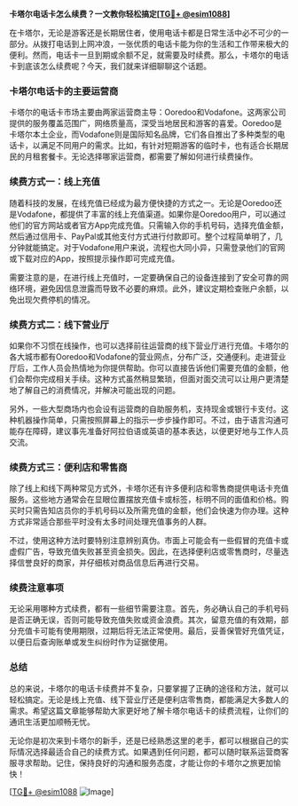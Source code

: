 **卡塔尔电话卡怎么续费？一文教你轻松搞定[[TG💪+ @esim1088](https://t.me/s/esim1088)]**

在卡塔尔，无论是游客还是长期居住者，使用电话卡都是日常生活中必不可少的一部分。从拨打电话到上网冲浪，一张优质的电话卡能为你的生活和工作带来极大的便利。然而，电话卡一旦到期或余额不足，就需要及时续费。那么，卡塔尔的电话卡到底该怎么续费呢？今天，我们就来详细聊聊这个话题。

### 卡塔尔电话卡的主要运营商

卡塔尔的电话卡市场主要由两家运营商主导：Ooredoo和Vodafone。这两家公司提供的服务覆盖范围广，网络质量高，深受当地居民和游客的喜爱。Ooredoo是卡塔尔本土企业，而Vodafone则是国际知名品牌，它们各自推出了多种类型的电话卡，以满足不同用户的需求。比如，有针对短期游客的临时卡，也有适合长期居民的月租套餐卡。无论选择哪家运营商，都需要了解如何进行续费操作。

### 续费方式一：线上充值

随着科技的发展，在线充值已经成为最方便快捷的方式之一。无论是Ooredoo还是Vodafone，都提供了丰富的线上充值渠道。如果你是Ooredoo用户，可以通过他们的官方网站或者官方App完成充值。只需输入你的手机号码，选择充值金额，然后通过信用卡、PayPal或其他支付方式进行付款即可。整个过程简单明了，几分钟就能搞定。对于Vodafone用户来说，流程也大同小异，只需登录他们的官网或下载对应的App，按照提示操作即可完成充值。

需要注意的是，在进行线上充值时，一定要确保自己的设备连接到了安全可靠的网络环境，避免因信息泄露而导致不必要的麻烦。此外，建议定期检查账户余额，以免出现欠费停机的情况。

### 续费方式二：线下营业厅

如果你不习惯在线操作，也可以选择前往运营商的线下营业厅进行充值。卡塔尔的各大城市都有Ooredoo和Vodafone的营业网点，分布广泛，交通便利。走进营业厅后，工作人员会热情地为你提供帮助。你可以直接告诉他们需要充值的金额，他们会帮你完成相关手续。这种方式虽然稍显繁琐，但面对面交流可以让用户更清楚地了解自己的消费情况，并解决可能出现的问题。

另外，一些大型商场内也会设有运营商的自助服务机，支持现金或银行卡支付。这种机器操作简单，只需按照屏幕上的指示一步步操作即可。不过，由于语言沟通可能存在障碍，建议事先准备好阿拉伯语或英语的基本表达，以便更好地与工作人员交流。

### 续费方式三：便利店和零售商

除了线上和线下两种常见方式外，卡塔尔还有许多便利店和零售商提供电话卡充值服务。这些地方通常会在显眼位置摆放充值卡或标签，标明不同的面值和价格。购买时只需告知店员你的手机号码以及所需充值的金额，他们会快速为你办理。这种方式非常适合那些平时没有太多时间处理充值事务的人群。

不过，使用这种方法时要特别注意辨别真伪。市面上可能会有一些假冒的充值卡或虚假广告，导致充值失败甚至资金损失。因此，在选择便利店或零售商时，尽量选择信誉良好的商家，并仔细核对商品信息后再进行交易。

### 续费注意事项

无论采用哪种方式续费，都有一些细节需要注意。首先，务必确认自己的手机号码是否正确无误，否则可能导致充值失败或资金浪费。其次，留意充值的有效期，部分充值卡可能有使用期限，过期后将无法正常使用。最后，妥善保管好充值凭证，以便日后查询账单或发生纠纷时作为证据使用。

### 总结

总的来说，卡塔尔的电话卡续费并不复杂，只要掌握了正确的途径和方法，就可以轻松搞定。无论是线上充值、线下营业厅还是便利店零售商，都能满足大多数人的需求。希望这篇文章能够帮助大家更好地了解卡塔尔电话卡的续费流程，让你们的通讯生活更加顺畅无忧。

无论你是初次来到卡塔尔的新手，还是已经熟悉这里的老手，都可以根据自己的实际情况选择最适合自己的续费方式。如果遇到任何问题，都可以随时联系运营商客服寻求帮助。记住，保持良好的沟通和服务态度，才能让你的卡塔尔之旅更加愉快！

[[TG💪+ @esim1088](https://t.me/s/esim1088) ![Image](https://i.postimg.cc/4NQfJmqS/Snipaste-2025-05-13-00-14-12.png)]